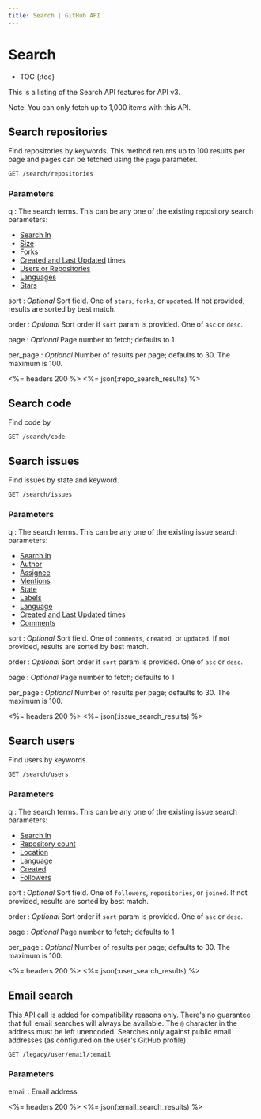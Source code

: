 ```yaml
---
title: Search | GitHub API
---
```


# Search

* TOC
{:toc}

This is a listing of the Search API features for API v3.

Note: You can only fetch up to 1,000 items with this API.

## Search repositories

Find repositories by keywords. This method returns up to 100 results per page and
pages can be fetched using the `page` parameter.

    GET /search/repositories

### Parameters

q
: The search terms. This can be any one of the existing repository search parameters:
 
   * [Search In](https://help.github.com/articles/searching-repositories#search-in)
   * [Size](https://help.github.com/articles/searching-repositories#size)
   * [Forks](https://help.github.com/articles/searching-repositories#forks)
   * [Created and Last Updated](https://help.github.com/articles/searching-repositories#created-and-last-updated) times  
   * [Users or Repositories](https://help.github.com/articles/searching-repositories#users-organizations-and-repositories)  
   * [Languages](https://help.github.com/articles/searching-repositories#languages)
   * [Stars](https://help.github.com/articles/searching-repositories#stars)

sort
: _Optional_ Sort field. One of `stars`, `forks`, or `updated`. If not
provided, results are sorted by best match.

order
: _Optional_ Sort order if `sort` param is provided. One of `asc` or `desc`.

page
: _Optional_ Page number to fetch; defaults to 1

per_page
: _Optional_ Number of results per page; defaults to 30. The maximum is 100.

<%= headers 200 %>
<%= json(:repo_search_results) %>

## Search code

Find code by 

    GET /search/code

## Search issues

Find issues by state and keyword.

    GET /search/issues

### Parameters

q
: The search terms. This can be any one of the existing issue search parameters:
 
   * [Search In](https://help.github.com/articles/searching-issues#search-in)
   * [Author](https://help.github.com/articles/searching-issues#author)
   * [Assignee](https://help.github.com/articles/searching-issues#assignee)
   * [Mentions](https://help.github.com/articles/searching-issues#mentions)  
   * [State](https://help.github.com/articles/searching-issues#state)  
   * [Labels](https://help.github.com/articles/searching-issues#labels)
   * [Language](https://help.github.com/articles/searching-issues#language)
   * [Created and Last Updated](https://help.github.com/articles/searching-issues#created-and-last-updated) times
   * [Comments](https://help.github.com/articles/searching-issues#comments)  

sort
: _Optional_ Sort field. One of `comments`, `created`, or `updated`. If not
provided, results are sorted by best match.

order
: _Optional_ Sort order if `sort` param is provided. One of `asc` or `desc`.

page
: _Optional_ Page number to fetch; defaults to 1

per_page
: _Optional_ Number of results per page; defaults to 30. The maximum is 100.

<%= headers 200 %>
<%= json(:issue_search_results) %>

## Search users

Find users by keywords.

    GET /search/users

### Parameters

q
: The search terms. This can be any one of the existing issue search parameters:
 
   * [Search In](https://help.github.com/articles/searching-users#search-in)
   * [Repository count](https://help.github.com/articles/searching-users#repository-count)
   * [Location](https://help.github.com/articles/searching-users#location)
   * [Language](https://help.github.com/articles/searching-users#language)
   * [Created](https://help.github.com/articles/searching-users#created)
   * [Followers](https://help.github.com/articles/searching-users#followers)

sort
: _Optional_ Sort field. One of `followers`, `repositories`, or `joined`. If not
provided, results are sorted by best match.

order
: _Optional_ Sort order if `sort` param is provided. One of `asc` or `desc`.

page
: _Optional_ Page number to fetch; defaults to 1

per_page
: _Optional_ Number of results per page; defaults to 30. The maximum is 100.

<%= headers 200 %>
<%= json(:user_search_results) %>

## Email search

This API call is added for compatibility reasons only. There's no guarantee
that full email searches will always be available. The `@` character in the
address must be left unencoded. Searches only against public email addresses
(as configured on the user's GitHub profile).

    GET /legacy/user/email/:email

### Parameters

email
: Email address

<%= headers 200 %>
<%= json(:email_search_results) %>
